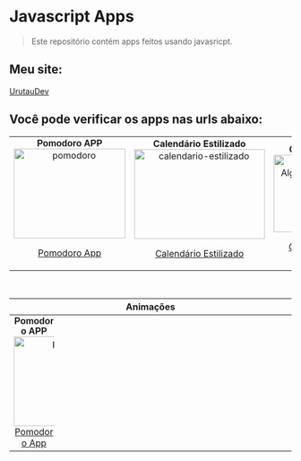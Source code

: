 # Javascript Apps

> Este repositório contém apps feitos usando javasricpt.

## Meu site:

[UrutauDev](https://urutaudev.com.br)

## Você pode verificar os apps nas urls abaixo:

<table style="border-collapse: collapse; width: 100%;">
<tbody>
<tr>
<td style="width: 33.3333%; text-align: center;"><span style="font-family: arial, helvetica, sans-serif; font-size: 12pt;"><strong>Pomodoro APP</strong></span>

<img class="alignnone wp-image-371" src="https://urutaudev.com.br/wp-content/uploads/2024/07/imagem_2024-07-10_191220580-300x241.png" alt="pomodoro" width="199" height="160" />

<a href="https://urutaudev.com.br/aplicativos/pomodoro-app/">Pomodoro App</a></td>
<td style="width: 33.3333%; text-align: center;"><span style="font-size: 12pt;"><strong>Calendário Estilizado</strong></span>

<img class="alignnone wp-image-368" src="https://urutaudev.com.br/wp-content/uploads/2024/07/calendario-estilizado-300x206.jpg" alt="calendario-estilizado" width="233" height="160" />

<a href="https://urutaudev.com.br/aplicativos/calendario-estilizado/">Calendário Estilizado</a></td>

<td style="width: 33.3333%; text-align: center;"><span style="font-family: arial, helvetica, sans-serif; font-size: 12pt;"><strong>Conversor Algarismo Romanos</strong></span>

<img class="wp-image-717" src="https://urutaudev.com.br/wp-content/uploads/2024/10/imagem_2024-10-30_195450646-300x140.png" alt="Convertendo Números para Algarismos Romanos em Javascript" width="295" height="138" />

<a href="https://urutaudev.com.br/aplicativos/convert-roman-numerals/">Conversor Algarismos Romanos</a></td>
<td style="width: 33.3333%; text-align: center;"><span style="font-family: arial, helvetica, sans-serif; font-size: 12pt;"><strong>Cripto DashBoard</strong></span>

<img class="wp-image-717" src="https://urutaudev.com.br/wp-content/uploads/2024/11/dash-300x142.jpg" alt="Cripto DashBoard" width="295" height="138" />

<a href="https://urutaudev.com.br/aplicativos/cripto-dasboard/">Cripto DashBoard</a></td>
</tr>
</tbody>
</table>


&nbsp;


<table style="border-collapse: collapse; width: 100%;">
    <thead>
        <tr>
            <th colspan="4">
                Animações
            </th>
        </tr>
    </thead>
<tbody>
<tr>
<td style="width: 33.3333%; text-align: center; display: flex; flex-direction: column;">
    <span style="font-family: arial, helvetica, sans-serif; font-size: 12pt;">
        <strong>Pomodoro APP</strong>
    </span>
<img class="alignnone wp-image-371" src="https://urutaudev.com.br/wp-content/uploads/2024/07/imagem_2024-07-10_191220580-300x241.png" alt="pomodoro" width="199" height="160" />
<a href="https://urutaudev.com.br/aplicativos/pomodoro-app/">Pomodoro App</a>
</td>
<td style="width: 33.3333%; text-align: center;"></td>
<td style="width: 33.3333%; text-align: center;"></td>
<td style="width: 33.3333%; text-align: center;"></td>
</tr>
</tbody>
</table>
